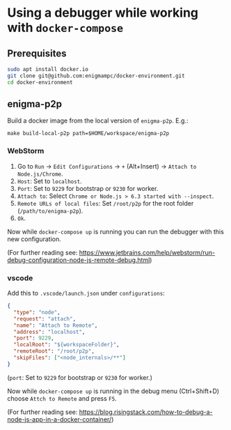 # Using a debugger while working with `docker-compose`

## Prerequisites

```bash
sudo apt install docker.io
git clone git@github.com:enigmampc/docker-environment.git
cd docker-environment
```

## enigma-p2p

Build a docker image from the local version of `enigma-p2p`. E.g.:

`make build-local-p2p path=$HOME/workspace/enigma-p2p`

### WebStorm

1. Go to `Run` -> `Edit Configurations` -> `+` (Alt+Insert) -> `Attach to Node.js/Chrome`.
2. `Host`: Set to `localhost`.
3. `Port`: Set to `9229` for bootstrap or `9230` for worker.
4. `Attach to`: Select `Chrome or Node.js > 6.3 started with --inspect`.
5. `Remote URLs of local files`: Set `/root/p2p` for the root folder (`/path/to/enigma-p2p`).
6. `Ok`.

Now while `docker-compose up` is running you can run the debugger with this new configuration.

(For further reading see: https://www.jetbrains.com/help/webstorm/run-debug-configuration-node-js-remote-debug.html)

### vscode

Add this to `.vscode/launch.json` under `configurations`:

```json
{
  "type": "node",
  "request": "attach",
  "name": "Attach to Remote",
  "address": "localhost",
  "port": 9229,
  "localRoot": "${workspaceFolder}",
  "remoteRoot": "/root/p2p",
  "skipFiles": ["<node_internals>/**"]
}
```

(`port`: Set to `9229` for bootstrap or `9230` for worker.)

Now while `docker-compose up` is running in the debug menu (Ctrl+Shift+D) choose `Attch to Remote` and press `F5`.

(For further reading see: https://blog.risingstack.com/how-to-debug-a-node-js-app-in-a-docker-container/)
